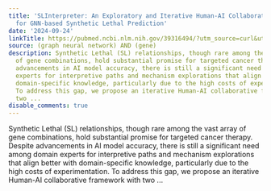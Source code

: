 ```yaml
---
title: 'SLInterpreter: An Exploratory and Iterative Human-AI Collaborative System
  for GNN-based Synthetic Lethal Prediction'
date: '2024-09-24'
linkTitle: https://pubmed.ncbi.nlm.nih.gov/39316494/?utm_source=curl&utm_medium=rss&utm_campaign=pubmed-2&utm_content=1x5bM_TNL8gjogAcnslpo2s2PbDe-61JVM2h9yowOYSiZ7Dkrt&fc=20220919211934&ff=20240925194752&v=2.18.0.post9+e462414
source: (graph neural network) AND (gene)
description: Synthetic Lethal (SL) relationships, though rare among the vast array
  of gene combinations, hold substantial promise for targeted cancer therapy. Despite
  advancements in AI model accuracy, there is still a significant need among domain
  experts for interpretive paths and mechanism explorations that align better with
  domain-specific knowledge, particularly due to the high costs of experimentation.
  To address this gap, we propose an iterative Human-AI collaborative framework with
  two ...
disable_comments: true
---
```

Synthetic Lethal (SL) relationships, though rare among the vast array of gene combinations, hold substantial promise for targeted cancer therapy. Despite advancements in AI model accuracy, there is still a significant need among domain experts for interpretive paths and mechanism explorations that align better with domain-specific knowledge, particularly due to the high costs of experimentation. To address this gap, we propose an iterative Human-AI collaborative framework with two ...